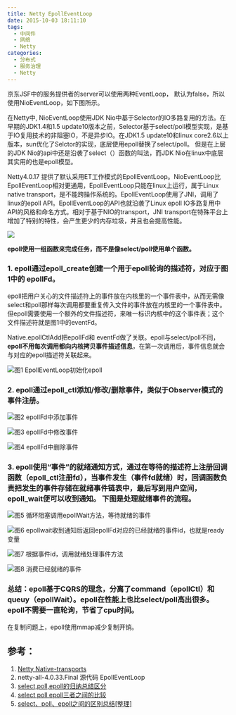 ```yaml
---
title: Netty EpollEventLoop
date: 2015-10-03 18:11:10
tags:  
  - 中间件
  - 网络
  - Netty
categories:
  - 分布式 
  - 服务治理
  - Netty   
---
```


京东JSF中的服务提供者的server可以使用两种EventLoop， 默认为false，所以使用NioEventLoop，如下图所示。

在Netty中, NioEventLoop使用JDK Nio中基于Selector的IO多路复用的方法。在早期的JDK1.4和1.5 update10版本之前，Selector基于select/poll模型实现，是基于IO复用技术的非阻塞IO，不是异步IO。在JDK1.5 update10和linux core2.6以上版本，sun优化了Selctor的实现，底层使用epoll替换了select/poll。 但是在上层的JDK Nio的api中还是沿袭了select（）函数的叫法，而JDK Nio在linux中底层其实用的也是epoll模型。

Netty4.0.17 提供了默认采用ET工作模式的EpollEventLoop。NioEventLoop比EpollEventLoop相对更通用，EpollEventLoop只能在linux上运行，属于Linux native transport，是不能跨操作系统的。EpollEventLoop使用了JNI，调用了linux的epoll API。EpollEventLoop的API也就沿袭了Linux epoll IO多路复用中API的风格和命名方式。相对于基于NIO的transport，JNI transport在特殊平台上增加了特别的特性，会产生更少的内存垃圾，并且也会提高性能。

![](http://www6v.github.io/www6vHome/nettyEpollEventLoop/twoType.JPG)

**epoll使用一组函数来完成任务，而不是像select/poll使用单个函数。**

<!-- more -->

### 1. epoll通过epoll_create创建一个用于epoll轮询的描述符，对应于图1中的 epollFd。

epoll把用户关心的文件描述符上的事件放在内核里的一个事件表中，从而无需像select和poll那样每次调用都要重复传入文件的事件放在内核里的一个事件表中。但epoll需要使用一个额外的文件描述符，来唯一标识内核中的这个事件表；这个文件描述符就是图1中的eventFd。

Native.epollCtlAdd把epollFd和 eventFd做了关联。epoll与select/poll不同，**epoll不用每次调用都向内核拷贝事件描述信息**，在第一次调用后，事件信息就会与对应的epoll描述符关联起来。


![图1 EpollEventLoop初始化epoll](http://www6v.github.io/www6vHome/nettyEpollEventLoop/epoll_function1.JPG "图1 EpollEventLoop初始化epoll")
                  

### 2. epoll通过epoll_ctl添加/修改/删除事件，类似于Observer模式的事件注册。


![图2 epollFd中添加事件](http://www6v.github.io/www6vHome/nettyEpollEventLoop/epoll_functionAdd.JPG "图2 epollFd中添加事件")
                  

![图3 epollFd中修改事件](http://www6v.github.io/www6vHome/nettyEpollEventLoop/epoll_functionModify.JPG "图3 epollFd中修改事件")
                  

![图4 epollFd中删除事件](http://www6v.github.io/www6vHome/nettyEpollEventLoop/epoll_functionDelete.JPG "图4 epollFd中删除事件")
                  
### 3. epoll使用“事件”的就绪通知方式，通过在等待的描述符上注册回调函数（epoll_ctl注册fd），当事件发生（事件fd就绪）时，回调函数负责把发生的事件存储在就绪事件链表中，最后写到用户空间， epoll_wait便可以收到通知。 下图是处理就绪事件的流程。


![图5 循环阻塞调用epollWait方法，等待就绪的事件](http://www6v.github.io/www6vHome/nettyEpollEventLoop/epoll_functionWait.JPG "图5 循环阻塞调用epollWait方法，等待就绪的事件")
                  


![图6 epollwait收到通知后返回epollFd对应的已经就绪的事件id，也就是ready变量](http://www6v.github.io/www6vHome/nettyEpollEventLoop/epoll_function_wait.JPG "图6 epollwait收到通知后返回epollFd对应的已经就绪的事件id，也就是ready变量")
                  

![图7 根据事件id，调用就绪处理事件方法](http://www6v.github.io/www6vHome/nettyEpollEventLoop/epoll_function_%E5%A4%84%E7%90%86%E5%B0%B1%E7%BB%AA%E4%BA%8B%E4%BB%B6.JPG "图7 根据事件id，调用就绪处理事件方法")

                  
![图8 消费已经就绪的事件](http://www6v.github.io/www6vHome/nettyEpollEventLoop/epoll_function_%E5%A4%84%E7%90%86%E5%B0%B1%E7%BB%AA%E4%BA%8B%E4%BB%B61.JPG "图8 消费已经就绪的事件")
                  

### 总结：epoll基于CQRS的理念，分离了command（epollCtl）和queuy（epollWait）。epoll在性能上也比select/poll高出很多。epoll不需要一直轮询，节省了cpu时间。

在复制问题上，epoll使用mmap减少复制开销。

## 参考：

1. [Netty  Native-transports](https://github.com/netty/netty/wiki/Native-transports) 
2. netty-all-4.0.33.Final 源代码 EpollEventLoop
3. [select,poll,epoll的归纳总结区分](http://blog.csdn.net/turkeyzhou/article/details/8504554)
4. [select poll epoll三者之间的比较](http://www.cnblogs.com/wiessharling/p/4106295.html)
5. [select、poll、epoll之间的区别总结[整理]](http://www.cnblogs.com/Anker/p/3265058.html)
